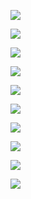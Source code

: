 ![](https://www.nta.go.jp/tmp/8ea4726b-16b8-4f73-8055-5dc0591a2f8f/images/0d7dc728f2067cb90e199bc74274e892f38a7d9daf60d282bb3f6766cba676b9.jpg)

![](https://www.nta.go.jp/tmp/8ea4726b-16b8-4f73-8055-5dc0591a2f8f/images/8ccaaadc013934813548b8d87d75ad6d275faad6f492253f3f30b5fc28557860.jpg)

![](https://www.nta.go.jp/tmp/8ea4726b-16b8-4f73-8055-5dc0591a2f8f/images/b2acd3d30784d1d33c6896ec3f8448712075ab281186d74479d9f3a77cdd2689.jpg)

![](https://www.nta.go.jp/tmp/8ea4726b-16b8-4f73-8055-5dc0591a2f8f/images/46dddd3de2f7f1b190925d4a097d639d5c3f672fe3522aacc4a364cd85052552.jpg)

![](https://www.nta.go.jp/tmp/8ea4726b-16b8-4f73-8055-5dc0591a2f8f/images/b6f1d1751469e47bc8ef45a81bf261c70db2301fc0bc7e4e3c45097a99252d71.jpg)

![](https://www.nta.go.jp/tmp/8ea4726b-16b8-4f73-8055-5dc0591a2f8f/images/292ee8d1fcca94b13718745ac516c6d04f86a3cd7f13be0b2b0a4d3d61c8a223.jpg)

![](https://www.nta.go.jp/tmp/8ea4726b-16b8-4f73-8055-5dc0591a2f8f/images/33d21ce43b4635288736a91929a3bd40438b34dfdedc09e73da6646ebb5fd959.jpg)

![](https://www.nta.go.jp/tmp/8ea4726b-16b8-4f73-8055-5dc0591a2f8f/images/51ca9e6e1f064a24239127622394891a21327da356fb37cabe9ead304bec2f7a.jpg)

![](https://www.nta.go.jp/tmp/8ea4726b-16b8-4f73-8055-5dc0591a2f8f/images/0fa71f890f81d6b50a36f841b08d0455532260c80aebd3e739b09c7ae6beb575.jpg)

![](https://www.nta.go.jp/tmp/8ea4726b-16b8-4f73-8055-5dc0591a2f8f/images/cba95577b4a9114a96078baf7321ac06bece56fa2ec8a56a1e44d8f963da9e91.jpg)